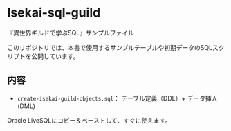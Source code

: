 # Isekai-sql-guild
『異世界ギルドで学ぶSQL』サンプルファイル

このリポジトリでは、本書で使用するサンプルテーブルや初期データのSQLスクリプトを公開しています。

## 内容
- `create-isekai-guild-objects.sql`： テーブル定義（DDL）+ データ挿入 (DML)

Oracle LiveSQLにコピー＆ペーストして、すぐに使えます。
